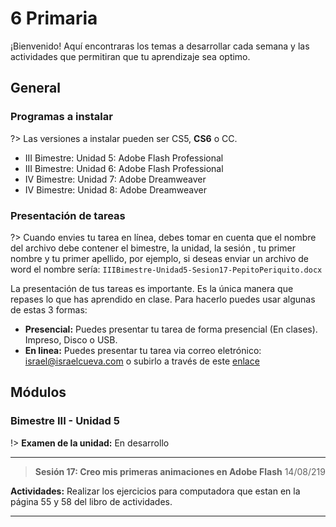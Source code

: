 # 6 Primaria

¡Bienvenido! Aquí encontraras los temas a desarrollar cada semana y las actividades que permitiran que tu aprendizaje sea optimo.

## General

### Programas a instalar

?> Las versiones a instalar pueden ser CS5, **CS6** o CC.

- III Bimestre: Unidad 5: Adobe Flash Professional
- III Bimestre: Unidad 6: Adobe Flash Professional
- IV Bimestre: Unidad 7: Adobe Dreamweaver
- IV Bimestre: Unidad 8: Adobe Dreamweaver

### Presentación de tareas

?> Cuando envies tu tarea en línea, debes tomar en cuenta que el nombre del archivo debe contener el bimestre, la unidad, la sesión , tu primer nombre y tu primer apellido, por ejemplo, si deseas enviar un archivo de word el nombre sería: `IIIBimestre-Unidad5-Sesion17-PepitoPeriquito.docx`

La presentación de tus tareas es importante. Es la única manera que repases lo que has aprendido en clase. Para hacerlo puedes usar algunas de estas 3 formas:

- **Presencial:** Puedes presentar tu tarea de forma presencial (En clases). Impreso, Disco o USB.
- **En linea:** Puedes presentar tu tarea via correo eletrónico: israel@israelcueva.com o subirlo a través de este [enlace](https://www.dropbox.com/request/P7l74sF280gQlEoZhjoS "Tareas")


## Módulos

### Bimestre III - Unidad 5

!> **Examen de la unidad:** En desarrollo

---

> **Sesión 17: Creo mis primeras animaciones en Adobe Flash**
14/08/219

**Actividades:** Realizar los ejercicios para computadora que estan en la página 55 y 58 del libro de actividades.


---